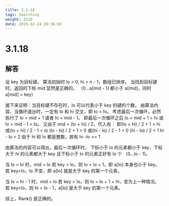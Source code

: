 ```yaml
---
title: 3.1.18
tags: Searching
weight: 3118
date: 2019-02-24 20:36:02
---
```


# 3.1.18


## 解答

设 key 为目标键。
算法初始时 lo = 0, hi = n - 1，数组已排序。
当找到目标键时，返回的下标 mid 显然是正确的。
（0...a[mid - 1] 都小于 a[mid]，同时 a[mid] = key）


接下来证明：当目标键不存在时，lo 可以代表小于 key 的键的个数。
由算法内容，当循环退出时，一定有 lo 和 hi 交叉，即 lo > hi。
考虑最后一次循环，必然执行了 lo = mid + 1 或者 hi = mid - 1。
即最后一次循环之后 lo = mid + 1 > hi 或 hi = mid - 1 < lo。
又由于 mid = (lo + hi) / 2，代入有：
即(lo + hi) / 2 + 1 > hi 或(lo + hi) / 2 - 1 < lo
(lo - hi) / 2 + 1 > 0 或(hi - lo) / 2 - 1 < 0
(hi - lo) / 2 < 1
hi - lo < 2
由于 hi 和 lo 都是整数，故有 hi -lo <= 1

由算法的内容可以得出，最后一次循环时，
下标小于 lo 的元素都小于 key，下标大于 hi 的元素都大于 key
且下标小于 lo 的元素正好有 lo 个 （0...lo - 1)。

当 lo = hi 时，mid = lo
若 key > lo，则 lo = lo + 1，即 a[lo] 本身也小于 key。
若 key<lo，lo 不变，即 a[lo] 就是大于 key 的第一个元素。

当 lo = hi - 1 时，mid = lo
若 key > lo，则 lo = lo + 1 = hi，变为上一种情况。
若 key<lo，则 hi = lo - 1，a[lo] 是大于 key 的第一个元素。


综上，Rank() 是正确的。
